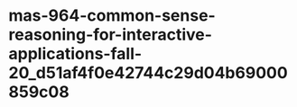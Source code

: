 # mas-964-common-sense-reasoning-for-interactive-applications-fall-20_d51af4f0e42744c29d04b69000859c08